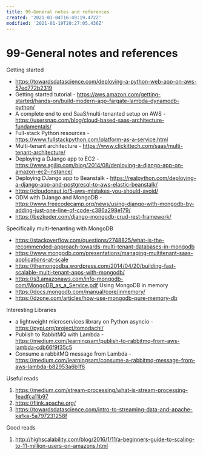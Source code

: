 ```yaml
---
title: 99-General notes and references
created: '2021-01-04T16:49:19.472Z'
modified: '2021-01-19T20:27:05.436Z'
---
```


# 99-General notes and references

Getting started
* https://towardsdatascience.com/deploying-a-python-web-app-on-aws-57ed772b2319
* Getting started tutorial - https://aws.amazon.com/getting-started/hands-on/build-modern-app-fargate-lambda-dynamodb-python/
* A complete end to end SaaS/multi-tenanted setup on AWS - https://usersnap.com/blog/cloud-based-saas-architecture-fundamentals/
* Full-stack Python resources - https://www.fullstackpython.com/platform-as-a-service.html
* Multi-tenant architecture - https://www.clickittech.com/saas/multi-tenant-architecture/
* Deploying a DJango app to EC2 - https://www.agiliq.com/blog/2014/08/deploying-a-django-app-on-amazon-ec2-instance/
* Deploying DJango app to Beanstalk - https://realpython.com/deploying-a-django-app-and-postgresql-to-aws-elastic-beanstalk/
* https://cloudonaut.io/5-aws-mistakes-you-should-avoid/
* ODM with DJango and MongoDB - https://www.freecodecamp.org/news/using-django-with-mongodb-by-adding-just-one-line-of-code-c386a298e179/
* https://bezkoder.com/django-mongodb-crud-rest-framework/

Specifically multi-tenanting with MongoDB
* https://stackoverflow.com/questions/2748825/what-is-the-recommended-approach-towards-multi-tenant-databases-in-mongodb
* https://www.mongodb.com/presentations/managing-multitenant-saas-applications-at-scale
* https://themongodba.wordpress.com/2014/04/20/building-fast-scalable-multi-tenant-apps-with-mongodb/
* https://s3.amazonaws.com/info-mongodb-com/MongoDB_as_a_Service.pdf
Using MongoDB in memory
* https://docs.mongodb.com/manual/core/inmemory/
* https://dzone.com/articles/how-use-mongodb-pure-memory-db

Interesting Libraries
* a lightweight microservices library on Python asyncio - https://pypi.org/project/tomodachi/
* Publish to RabbitMQ with Lambda - https://medium.com/learningsam/publish-to-rabbitmq-from-aws-lambda-cdb66f9f35c5
* Consume a rabbitMQ message from Lambda - https://medium.com/learningsam/consume-a-rabbitmq-message-from-aws-lambda-b82953a6b1f6

Useful reads
1. https://medium.com/stream-processing/what-is-stream-processing-1eadfca11b97
2. https://flink.apache.org/
3. https://towardsdatascience.com/intro-to-streaming-data-and-apache-kafka-5a797231258f

Good reads
1. http://highscalability.com/blog/2016/1/11/a-beginners-guide-to-scaling-to-11-million-users-on-amazons.html



